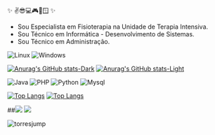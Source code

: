 ✨ ✌️😎💻🎮🐧🪟 ✨

<!--
**saul0t0rres/saul0t0rres** é um repositório ✨ _especial_ ✨ porque seu `README.md` (este arquivo) aparece em seu perfil GitHub.

Aqui estão algumas idéias para você começar:

- 🔭 Atualmente estou trabalhando em ...
- 🌱 Atualmente estou aprendendo ...
- 👯 Estou procurando colaborar em ...
- 🤔 Estou procurando ajuda com ...
- 💬 Pergunte-me sobre ...
- 📫 Como entrar em contato comigo: ...
- 😄 Pronomes: ...
- ⚡ Curiosidade: ...
-->

- Sou Especialista em Fisioterapia na Unidade de Terapia Intensiva.
- Sou Técnico em Informática - Desenvolvimento de Sistemas.
- Sou Técnico em Administração.

![Linux](https://img.shields.io/badge/Linux-E34F26?style=for-the-badge&logo=linux&logoColor=black)
![Windows](https://img.shields.io/badge/Windows-017AD7?style=for-the-badge&logo=windows&logoColor=white)

[![Anurag's GitHub stats-Dark](https://github-readme-stats.vercel.app/api?username=saul0t0rres&show_icons=true&theme=dark#gh-dark-mode-only)](https://github.com/saul0t0rres/github-readme-stats#gh-dark-mode-only)
[![Anurag's GitHub stats-Light](https://github-readme-stats.vercel.app/api?username=saul0t0rres&show_icons=true&theme=default#gh-light-mode-only)](https://github.com/saul0t0rres/github-readme-stats#gh-light-mode-only)

	
![Java](https://img.shields.io/badge/Java-ED8B00?style=for-the-badge&logo=java&logoColor=white)
![PHP](https://img.shields.io/badge/PHP-777BB4?style=for-the-badge&logo=php&logoColor=white)
![Python](https://img.shields.io/badge/Python-3776AB?style=for-the-badge&logo=python&logoColor=white)
![Mysql](https://img.shields.io/badge/MySQL-00000F?style=for-the-badge&logo=mysql&logoColor=white)

[![Top Langs](https://github-readme-stats.vercel.app/api/top-langs/?username=saul0t0rres&theme=dark#gh-dark-mode-only)](https://github.com/saul0t0rres/github-readme-stats#gh-dark-mode-only)
[![Top Langs](https://github-readme-stats.vercel.app/api/top-langs/?username=saul0t0rres&theme=default#gh-light-mode-only)](https://github.com/saul0t0rres/github-readme-stats#gh-light-mode-only)

##[<img src="https://img.shields.io/badge/Reddit-FF4500?style=for-the-badge&logo=reddit&logoColor=white"/>](https://www.reddit.com/user/saulotorres)
[<img src="https://img.shields.io/badge/GitHub-100000?style=for-the-badge&logo=github&logoColor=white"/>](https://github.com/saulo7orres?tab=repositories)

![torresjump](https://user-images.githubusercontent.com/116840416/208263926-a5ba021d-4e7b-4c04-ad9a-9ecdf8211cf9.gif)
